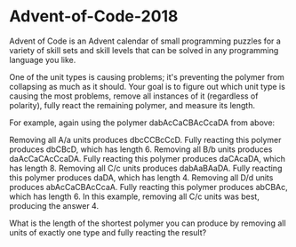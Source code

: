 # Advent-of-Code-2018
Advent of Code is an Advent calendar of small programming puzzles for a variety of skill sets and skill levels that can be solved in any programming language you like.

One of the unit types is causing problems; it's preventing the polymer from collapsing as much as it should. Your goal is to figure out which unit type is causing the most problems, remove all instances of it (regardless of polarity), fully react the remaining polymer, and measure its length.

For example, again using the polymer dabAcCaCBAcCcaDA from above:

Removing all A/a units produces dbcCCBcCcD. Fully reacting this polymer produces dbCBcD, which has length 6.
Removing all B/b units produces daAcCaCAcCcaDA. Fully reacting this polymer produces daCAcaDA, which has length 8.
Removing all C/c units produces dabAaBAaDA. Fully reacting this polymer produces daDA, which has length 4.
Removing all D/d units produces abAcCaCBAcCcaA. Fully reacting this polymer produces abCBAc, which has length 6.
In this example, removing all C/c units was best, producing the answer 4.

What is the length of the shortest polymer you can produce by removing all units of exactly one type and fully reacting the result?
